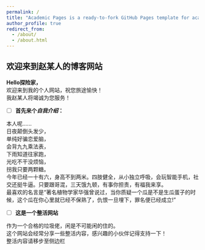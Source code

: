 ```yaml
---
permalink: /
title: "Academic Pages is a ready-to-fork GitHub Pages template for academic personal websites"
author_profile: true
redirect_from: 
  - /about/
  - /about.html
---
```

## 欢迎来到赵某人的博客网站
****Hello探险家，****\
  欢迎来到我的个人网站，祝您旅途愉快！\
	我赵某人将竭诚为您服务！

 - [ ] **首先来个*自我介绍*：**


本人呢......\
日夜颠倒头发少，\
单纯好骗恋爱脑，\
会背九九乘法表，\
下雨知道往家跑，\
光吃不干没烦恼，\
拐我只要两颗糖。\
今年已经一十有六，身高不到两米。四肢健全，从小独立呼吸，会玩智能手机，社交还挺牛逼。只要跟哥混，三天饿九顿，有事你担责，有福我来享。\
最喜欢的名言是“著名植物学家华强曾说过，当你质疑一个瓜是不是生瓜蛋子的时候，这个瓜在你心里就已经不保熟了，仇恨一旦埋下，罪名便已经成立!”

 - [ ] **这是一个整活网站**


作为一个合格的垃圾佬，闲是不可能闲的住的。\
这个网站会经常分享一些整活内容，感兴趣的小伙伴记得支持一下！\
整活内容请移步至侧边栏
